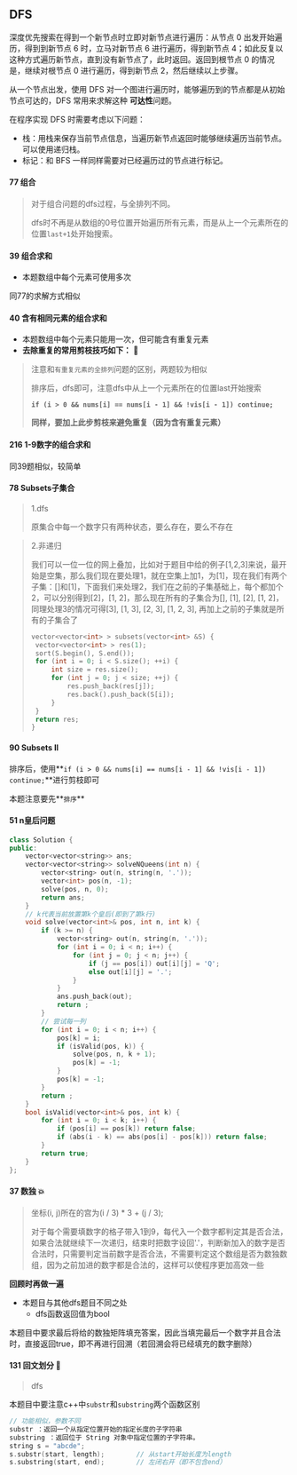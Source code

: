 ## DFS

深度优先搜索在得到一个新节点时立即对新节点进行遍历：从节点 0 出发开始遍历，得到到新节点 6 时，立马对新节点 6 进行遍历，得到新节点 4；如此反复以这种方式遍历新节点，直到没有新节点了，此时返回。返回到根节点 0 的情况是，继续对根节点 0 进行遍历，得到新节点 2，然后继续以上步骤。

从一个节点出发，使用 DFS 对一个图进行遍历时，能够遍历到的节点都是从初始节点可达的，DFS 常用来求解这种 **可达性**问题。

在程序实现 DFS 时需要考虑以下问题：

- 栈：用栈来保存当前节点信息，当遍历新节点返回时能够继续遍历当前节点。可以使用递归栈。
- 标记：和 BFS 一样同样需要对已经遍历过的节点进行标记。

#### 77 组合

> 对于组合问题的dfs过程，与全排列不同。
>
> dfs时不再是从数组的0号位置开始遍历所有元素，而是从上一个元素所在的位置`last+1`处开始搜索。

#### 39 组合求和

- 本题数组中每个元素可使用多次

同77的求解方式相似

#### 40  含有相同元素的组合求和

- 本题数组中每个元素只能用一次，但可能含有重复元素
- **去除重复的常用剪枝技巧如下：** :small_red_triangle:

> 注意和`有重复元素的全排列`问题的区别，两题较为相似
>
> 排序后，dfs即可，注意dfs中从上一个元素所在的位置last开始搜索
>
> **`if (i > 0 && nums[i] == nums[i - 1] && !vis[i - 1]) continue;`**
>
> **同样，要加上此步剪枝来避免重复（因为含有重复元素）**

#### 216 1-9数字的组合求和

同39题相似，较简单

#### 78 Subsets子集合

> 1.dfs
>
> 原集合中每一个数字只有两种状态，要么存在，要么不存在

> 2.非递归
>
> 我们可以一位一位的网上叠加，比如对于题目中给的例子[1,2,3]来说，最开始是空集，那么我们现在要处理1，就在空集上加1，为[1]，现在我们有两个子集：[]和[1]，下面我们来处理2，我们在之前的子集基础上，每个都加个2，可以分别得到[2]，[1, 2]，那么现在所有的子集合为[], [1], [2], [1, 2]，同理处理3的情况可得[3], [1, 3], [2, 3], [1, 2, 3], 再加上之前的子集就是所有的子集合了
>
> ```cpp
> vector<vector<int> > subsets(vector<int> &S) {
>  vector<vector<int> > res(1);
>  sort(S.begin(), S.end());
>  for (int i = 0; i < S.size(); ++i) {
>      int size = res.size();
>      for (int j = 0; j < size; ++j) {
>          res.push_back(res[j]);
>          res.back().push_back(S[i]);
>      }
>  }
>  return res;
> }
> ```

#### 90 Subsets II

排序后，使用**`if (i > 0 && nums[i] == nums[i - 1] && !vis[i - 1]) continue;`**进行剪枝即可

本题注意要先**`排序`**

#### 51 n皇后问题

```cpp
class Solution {
public:
    vector<vector<string>> ans;
    vector<vector<string>> solveNQueens(int n) {
        vector<string> out(n, string(n, '.'));
        vector<int> pos(n, -1);
        solve(pos, n, 0);
        return ans;
    }
    // k代表当前放置第k个皇后(即到了第k行)
    void solve(vector<int>& pos, int n, int k) {
        if (k >= n) {
            vector<string> out(n, string(n, '.'));
            for (int i = 0; i < n; i++) {
                for (int j = 0; j < n; j++) {
                    if (j == pos[i]) out[i][j] = 'Q';
                    else out[i][j] = '.';
                }
            }
            ans.push_back(out);
            return ;
        }
        // 尝试每一列
        for (int i = 0; i < n; i++) {
            pos[k] = i;
            if (isValid(pos, k)) {
                solve(pos, n, k + 1);
                pos[k] = -1;
            }
            pos[k] = -1;
        }
        return ;
    }
    bool isValid(vector<int>& pos, int k) {
        for (int i = 0; i < k; i++) {
            if (pos[i] == pos[k]) return false;
            if (abs(i - k) == abs(pos[i] - pos[k])) return false;
        }
        return true;
    }
};
```

#### 37 数独 :boom:

> 坐标(i, j)所在的宫为(i / 3) * 3 + (j / 3);
>
> 对于每个需要填数字的格子带入1到9，每代入一个数字都判定其是否合法，如果合法就继续下一次递归，结束时把数字设回'.'，判断新加入的数字是否合法时，只需要判定当前数字是否合法，不需要判定这个数组是否为数独数组，因为之前加进的数字都是合法的，这样可以使程序更加高效一些

**回顾时再做一遍**

- 本题目与其他dfs题目不同之处
  - dfs函数返回值为bool

本题目中要求最后将给的数独矩阵填充答案，因此当填完最后一个数字并且合法时，直接返回true，即不再进行回溯（若回溯会将已经填充的数字删除）

#### 131 回文划分 :triangular_flag_on_post:

> dfs

本题目中要注意c++中`substr`和`substring`两个函数区别

```cpp
// 功能相似，参数不同
substr ：返回一个从指定位置开始的指定长度的子字符串
substring ：返回位于 String 对象中指定位置的子字符串。
string s = "abcde";
s.substr(start, length);		// 从start开始长度为length
s.substring(start, end);		// 左闭右开（即不包含end）
```

